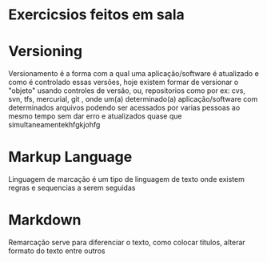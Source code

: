 # Exercicsios feitos em sala


# Versioning
Versionamento é a forma com a qual uma aplicação/software é atualizado e como é controlado essas versões, hoje existem formar de versionar o "objeto" usando controles de versão, ou, repositorios como por ex: cvs, svn, tfs, mercurial, git , onde um(a) determinado(a) aplicação/software com determinados arquivos podendo ser acessados por varias pessoas ao mesmo tempo sem dar erro e atualizados quase que simultaneamentekhfgkjohfg

# Markup Language
Linguagem de marcação é um tipo de linguagem de texto onde existem regras e sequencias a serem seguidas

# Markdown
Remarcação serve para diferenciar o texto, como colocar titulos, alterar formato do texto entre outros
